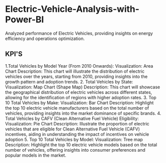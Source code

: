 # Electric-Vehicle-Analysis-with-Power-BI
Analyzed performance of Electric Vehicles, providing insights on energy efficiency and operations optimization.
## KPI'S

1.Total Vehicles by Model Year (From 2010 Onwards):
Visualization: Area Chart
Description: This chart will illustrate the distribution of electric vehicles over the years, starting from 2010, providing insights into the growth pattern and adoption trends.
2. Total Vehicles by State:
Visualization: Map Chart (Shape Map) 
Description: This chart will showcase the geographical distribution of electric vehicles across different states, allowing for the identification of regions with higher adoption rates.
3. Top 10 Total Vehicles by Make:
Visualization: Bar Chart 
Description: Highlight the top 10 electric vehicle manufacturers based on the total number of vehicles, providing insights into the market dominance of specific brands.
4. Total Vehicles by CAFV (Clean Alternative Fuel Vehicle) Eligibility:
Visualization: Pie Chart 
Description: Illustrate the proportion of electric vehicles that are eligible for Clean Alternative Fuel Vehicle (CAFV) incentives, aiding in understanding the impact of incentives on vehicle adoption
5. Top 10 Total Vehicles by Model:
Visualization: Tree map
Description: Highlight the top 10 electric vehicle models based on the total number of vehicles, offering insights into consumer preferences and popular models in the market.
